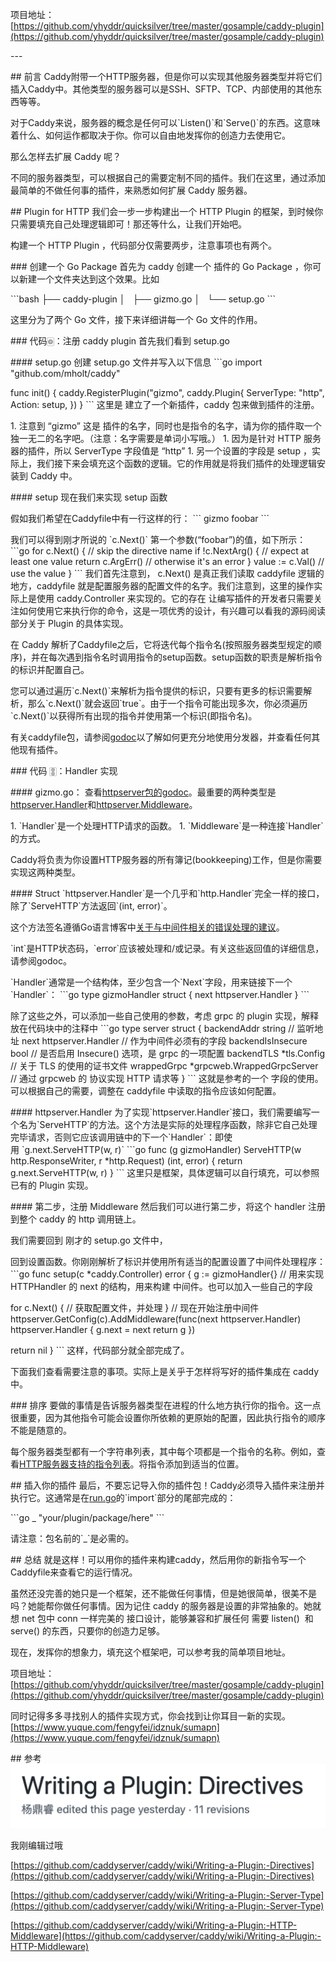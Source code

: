 项目地址：[https://github.com/yhyddr/quicksilver/tree/master/gosample/caddy-plugin](https://github.com/yhyddr/quicksilver/tree/master/gosample/caddy-plugin)

\-\-\-

\## 前言
Caddy附带一个HTTP服务器，但是你可以实现其他服务器类型并将它们插入Caddy中。其他类型的服务器可以是SSH、SFTP、TCP、内部使用的其他东西等等。

对于Caddy来说，服务器的概念是任何可以\`Listen()\`和\`Serve()\`的东西。这意味着什么、如何运作都取决于你。你可以自由地发挥你的创造力去使用它。

那么怎样去扩展 Caddy 呢？

不同的服务器类型，可以根据自己的需要定制不同的插件。我们在这里，通过添加最简单的不做任何事的插件，来熟悉如何扩展 Caddy 服务器。

\## Plugin for HTTP
我们会一步一步构建出一个 HTTP Plugin 的框架，到时候你只需要填充自己处理逻辑即可！那还等什么，让我们开始吧。

构建一个 HTTP Plugin ，代码部分仅需要两步，注意事项也有两个。

\### 创建一个 Go Package
首先为 caddy 创建一个 插件的 Go Package ，你可以新建一个文件夹达到这个效果。比如

\`\`\`bash
├── caddy-plugin
│   ├── gizmo.go
│   └── setup.go
\`\`\`

这里分为了两个 Go 文件，接下来详细讲每一个 Go 文件的作用。

\### 代码🀙：注册 caddy plugin
首先我们看到 setup.go

\#### setup.go
创建 setup.go 文件并写入以下信息
\`\`\`go
import "github.com/mholt/caddy"

func init() {
 caddy.RegisterPlugin("gizmo", caddy.Plugin{
 ServerType: "http",
 Action: setup,
 })
}
\`\`\`
这里是 建立了一个新插件，caddy 包来做到插件的注册。

1\. 注意到 “gizmo” 这是 插件的名字，同时也是指令的名字，请为你的插件取一个独一无二的名字吧。（注意：名字需要是单词小写哦。）
1\. 因为是针对 HTTP 服务器的插件，所以 ServerType 字段值是 “http”
1\. 另一个设置的字段是 setup ，实际上，我们接下来会填充这个函数的逻辑。它的作用就是将我们插件的处理逻辑安装到 Caddy 中。

\#### setup
现在我们来实现 setup 函数

假如我们希望在Caddyfile中有一行这样的行：
\`\`\`
gizmo foobar
\`\`\`

我们可以得到刚才所说的 \`c.Next()\` 第一个参数(“foobar”)的值，如下所示：
\`\`\`go
for c.Next() { // skip the directive name
 if !c.NextArg() { // expect at least one value
 return c.ArgErr() // otherwise it's an error
 }
 value := c.Val() // use the value
}
\`\`\`
我们首先注意到， c.Next() 是真正我们读取 caddyfile 逻辑的地方，caddyfile 就是配置服务器的配置文件的名字。我们注意到，这里的操作实际上是使用 caddy.Controller 来实现的。它的存在 让编写插件的开发者只需要关注如何使用它来执行你的命令，这是一项优秀的设计，有兴趣可以看我的源码阅读部分关于 Plugin 的具体实现。

在 Caddy 解析了Caddyfile之后，它将迭代每个指令名(按照服务器类型规定的顺序)，并在每次遇到指令名时调用指令的setup函数。setup函数的职责是解析指令的标识并配置自己。

您可以通过遍历\`c.Next()\`来解析为指令提供的标识，只要有更多的标识需要解析，那么\`c.Next()\`就会返回\`true\`。由于一个指令可能出现多次，你必须遍历\`c.Next()\`以获得所有出现的指令并使用第一个标识(即指令名)。

有关caddyfile包，请参阅[godoc](https://godoc.org/github.com/mholt/caddy/caddyfile)以了解如何更充分地使用分发器，并查看任何其他现有插件。

\### 代码 🀚：Handler 实现

\#### gizmo.go：
查看[httpserver包的godoc](http://godoc.org/github.com/mholt/caddy/caddyhttp/httpserver)。最重要的两种类型是[httpserver.Handler](https://godoc.org/github.com/mholt/caddy/caddyhttp/httpserver#Handler)和[httpserver.Middleware](https://godoc.org/github.com/mholt/caddy/caddyhttp/httpserver#Middleware)。

1\. \`Handler\`是一个处理HTTP请求的函数。
1\. \`Middleware\`是一种连接\`Handler\`的方式。

Caddy将负责为你设置HTTP服务器的所有簿记(bookkeeping)工作，但是你需要实现这两种类型。

\#### Struct
\`httpserver.Handler\`是一个几乎和\`http.Handler\`完全一样的接口，除了\`ServeHTTP\`方法返回\`(int, error)\`。

这个方法签名遵循Go语言博客中[关于与中间件相关的错误处理的建议](http://blog.golang.org/error-handling-and-go)。

\`int\`是HTTP状态码，\`error\`应该被处理和/或记录。有关这些返回值的详细信息，请参阅godoc。

\`Handler\`通常是一个结构体，至少包含一个\`Next\`字段，用来链接下一个\`Handler\`：
\`\`\`go
type gizmoHandler struct {
 next httpserver.Handler
}
\`\`\`

除了这些之外，可以添加一些自己使用的参数，考虑 grpc 的 plugin 实现，解释放在代码块中的注释中
\`\`\`go
type server struct {
 backendAddr string // 监听地址
 next httpserver.Handler // 作为中间件必须有的字段
 backendIsInsecure bool // 是否启用 Insecure() 选项，是 grpc 的一项配置
 backendTLS \*tls.Config // 关于 TLS 的使用的证书文件
 wrappedGrpc \*grpcweb.WrappedGrpcServer // 通过 grpcweb 的 协议实现 HTTP 请求等
}
\`\`\`
这就是参考的一个 字段的使用。可以根据自己的需要，调整在 caddyfile 中读取的指令应该如何配置。

\#### httpserver.Handler
为了实现\`httpserver.Handler\`接口，我们需要编写一个名为\`ServeHTTP\`的方法。这个方法是实际的处理程序函数，除非它自己处理完毕请求，否则它应该调用链中的下一个\`Handler\`：即使用 \`g.next.ServeHTTP(w, r)\`
\`\`\`go
func (g gizmoHandler) ServeHTTP(w http.ResponseWriter, r \*http.Request) (int, error) {
 return g.next.ServeHTTP(w, r)
}
\`\`\`
这里只是框架，具体逻辑可以自行填充，可以参照已有的 Plugin 实现。

\#### 第二步，注册 Middleware
然后我们可以进行第二步，将这个 handler 注册到整个 caddy 的 http 调用链上。

我们需要回到 刚才的 setup.go 文件中，

回到设置函数。你刚刚解析了标识并使用所有适当的配置设置了中间件处理程序：
\`\`\`go
func setup(c \*caddy.Controller) error {
 g := gizmoHandler{} // 用来实现 HTTPHandler 的 next 的结构，用来构建 中间件。也可以加入一些自己的字段

 for c.Next() {
 // 获取配置文件，并处理
 }
 // 现在开始注册中间件
 httpserver.GetConfig(c).AddMiddleware(func(next httpserver.Handler) httpserver.Handler {
 g.next = next
 return g
 })

 return nil
}
\`\`\`
这样，代码部分就全部完成了。

下面我们查看需要注意的事项。实际上是关乎于怎样将写好的插件集成在 caddy 中。

\### 排序
要做的事情是告诉服务器类型在进程的什么地方执行你的指令。这一点很重要，因为其他指令可能会设置你所依赖的更原始的配置，因此执行指令的顺序不能是随意的。

每个服务器类型都有一个字符串列表，其中每个项都是一个指令的名称。例如，查看[HTTP服务器支持的指令列表](https://github.com/mholt/caddy/blob/d3860f95f59b5f18e14ddf3d67b4c44dbbfdb847/caddyhttp/httpserver/plugin.go#L314-L355)。将指令添加到适当的位置。

\## 插入你的插件
最后，不要忘记导入你的插件包！Caddy必须导入插件来注册并执行它。这通常是在[run.go](https://github.com/mholt/caddy/blob/master/caddy/caddymain/run.go)的\`import\`部分的尾部完成的：

\`\`\`go
\_ "your/plugin/package/here"
\`\`\`

请注意：包名前的\`\_\`是必需的。

\## 总结
就是这样！可以用你的插件来构建caddy，然后用你的新指令写一个Caddyfile来查看它的运行情况。

虽然还没完善的她只是一个框架，还不能做任何事情，但是她很简单，很美不是吗？她能帮你做任何事情。因为记住 caddy 的服务器是设置的非常抽象的。她就想 net 包中 conn 一样完美的 接口设计，能够兼容和扩展任何 需要 listen()  和 serve() 的东西，只要你的创造力足够。

现在，发挥你的想象力，填充这个框架吧，可以参考我的简单项目地址。

项目地址：[https://github.com/yhyddr/quicksilver/tree/master/gosample/caddy-plugin](https://github.com/yhyddr/quicksilver/tree/master/gosample/caddy-plugin)

同时记得多多寻找别人的插件实现方式，你会找到让你耳目一新的实现。[https://www.yuque.com/fengyfei/idznuk/sumapn](https://www.yuque.com/fengyfei/idznuk/sumapn)

\## 参考
![image.png](assert/1565363529670-bb10335a-9c42-41b6-9098-8230757271df.png)

我刚编辑过哦

[https://github.com/caddyserver/caddy/wiki/Writing-a-Plugin:-Directives](https://github.com/caddyserver/caddy/wiki/Writing-a-Plugin:-Directives)

[https://github.com/caddyserver/caddy/wiki/Writing-a-Plugin:-Server-Type](https://github.com/caddyserver/caddy/wiki/Writing-a-Plugin:-Server-Type)

[https://github.com/caddyserver/caddy/wiki/Writing-a-Plugin:-HTTP-Middleware](https://github.com/caddyserver/caddy/wiki/Writing-a-Plugin:-HTTP-Middleware)